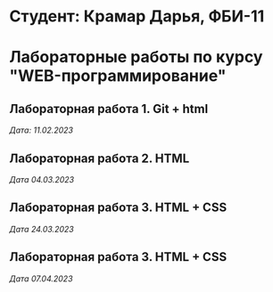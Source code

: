 # Студент: Крамар Дарья, ФБИ-11

# Лабораторные работы по курсу "WEB-программирование"

## Лабораторная работа 1. Git + html

*Дата: 11.02.2023*

## Лабораторная работа 2. HTML

*Дата 04.03.2023*

## Лабораторная работа 3. HTML + CSS

*Дата 24.03.2023*

## Лабораторная работа 3. HTML + CSS

*Дата 07.04.2023*